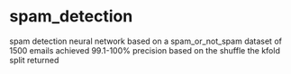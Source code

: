 # spam_detection
spam detection neural network based on a spam_or_not_spam dataset of 1500 emails
achieved 99.1-100% precision based on the shuffle the kfold split returned
